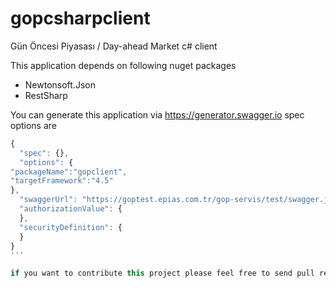 # gopcsharpclient
Gün Öncesi Piyasası / Day-ahead Market c# client

This application depends on  following nuget packages
 * Newtonsoft.Json
 * RestSharp

You can generate this application via https://generator.swagger.io
spec options are

```javascript
{
  "spec": {},
  "options": {
"packageName":"gopclient",
"targetFramework":"4.5"
},
  "swaggerUrl": "https://goptest.epias.com.tr/gop-servis/test/swagger.json",
  "authorizationValue": {
  },
  "securityDefinition": {
  }
}
'''

if you want to contribute this project please feel free to send pull requests.
